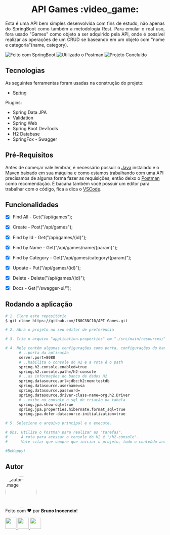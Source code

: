 <!-- Título -->
<h1 align="center" id="title">API Games :video_game:</h1>

<!-- Descrição -->
<p align="justify">
  Esta é uma API bem simples desenvolvida com fins de estudo, não apenas do SpringBoot como também a metodologia Rest. Para emular o real uso, fora usado "Games" como objeto a ser adquirido pela API, onde é possível realizar as operações de um CRUD se baseando em um objeto com "nome e categoria"(name, category).
</p>


<!-- Shield -->
<p>
	<img src="https://img.shields.io/badge/Made%20with-Spring Boot-6DB33F?style=for-the-badge&logo=spring&logoColor=6DB33F" title="Feito com SpringBoot" alt="Feito com SpringBoot"></img>
  <img src="https://img.shields.io/badge/Used-Postman-FF6C37?style=for-the-badge&logo=postman&logoColor=FF6C37" title="Utilizado o Postman" alt="Utilizado o Postman"></img>
  <!--<img src="https://img.shields.io/badge/Status-Working-F08705?style=for-the-badge" title="Status do Projeto: Trabalhando" alt="Projeto em Andamento"></img>-->
  <img src="https://img.shields.io/badge/Status-Done-blue?style=for-the-badge" title="Status do Projeto: Concluído" alt="Projeto Concluído"></img>
</p>


<!-- Tecnologias -->
<h2 align="left" id="tecnologias">Tecnologias</h2>

As seguintes ferramentas foram usadas na construção do projeto:

- [Spring](https://spring.io/)

Plugins:

- Spring Data JPA
- Validation
- Spring Web
- Spring Boot DevTools
- H2 Database
- SpringFox - Swagger


<!-- Pré-Requisitos -->
<h2 align="left" id="pre">Pré-Requisitos</h2>

Antes de começar vale lembrar, é necessário possuir o [Java](https://www.java.com/pt-BR/) instalado e o [Maven](https://maven.apache.org/download.cgi) baixado em sua máquina e como estamos trabalhando com uma API precisamos de alguma forma fazer as requisições, então deixo o [Postman](https://www.postman.com/downloads/) como recomendação. É bacana também você possuir um editor para trabalhar com o código, fica a dica o [VSCode](https://code.visualstudio.com/download).


<!-- Features -->
<h2 align="left" id="conteúdo">Funcionalidades</h2>

- [x] Find All - Get("/api/games");
- [x] Create - Post("/api/games");
- [x] Find by Id - Get("/api/games/{id}");
- [x] Find by Name - Get("/api/games/name/{param}");
- [x] Find by Category - Get("/api/games/category/{param}");
- [x] Update - Put("/api/games/{id}");
- [x] Delete - Delete("/api/games/{id}");
- [x] Docs - Get("/swagger-ui/");


<!-- Executando o programa -->
<h2 align="left" id="run">Rodando a aplicação</h2>

```bash
# 1. Clone este repositório
$ git clone https://github.com/IN0C3NC10/API-Games.git

# 2. Abra o projeto no seu editor de preferência

# 3. Crie o arquivo "application.properties" em "./src/main/resources/"

# 4. Nele contém algumas configurações como porta, configurações do banco e etc, segue os dados presentes no meu:
      # ..porta da aplicação
      server.port=8088
      # ..habilita o console do H2 e a rota é o path
      spring.h2.console.enabled=true
      spring.h2.console.path=/h2-console
      # ..as informações do banco de dados H2
      spring.datasource.url=jdbc:h2:mem:testdb
      spring.datasource.username=sa
      spring.datasource.password=
      spring.datasource.driver-class-name=org.h2.Driver
      # ..exibe no console o sql de criação da tabela
      spring.jpa.show-sql=true
      spring.jpa.properties.hibernate.format_sql=true
      spring.jpa.defer-datasource-initialization=true

# 5. Selecione o arquivo principal e o execute.

# Obs. Utilize o Postman para realizar as "tarefas".
#      A rota para acessar o console do H2 é "/h2-console".
#      Vale citar que sempre que iniciar o projeto, todo o conteúdo anterior é deletado e os 2 objetos na "main" são inseridos.

#BeHappy!
```

<!-- Autor -->
<h2 align="left" id="autor">Autor</h2>
<p>
	<a href="https://github.com/IN0C3NC10">
		<img style="border-radius: 50%;" src="https://avatars.githubusercontent.com/u/73368174?v=4" width="100px;" alt="autor-image" title="IN0C3NC10"/>
	</a>
	<br />
	Feito com ❤️ por <strong>Bruno Inocencio</strong>!
</p>

<p align="left">
  <!-- Outlook -->
  <a href="mailto:bruno.inocencio@fatec.sp.gov.br" alt="Outlook" target="_blank">
    <img height="35" src="https://img.shields.io/badge/Outlook-00001a?style=for-the-badge&logo=microsoft-outlook&logoColor=0078D4" />
  </a>
  <!-- Linkedin -->
  <a href="https://cutt.ly/nQlVjQV" alt="Linkedin" target="_blank">
    <img height="35" src="https://img.shields.io/badge/-LinkedIn-00001a?style=for-the-badge&logo=linkedin&logoColor=%230077B5" />
  </a>
  <!-- GitHub -->
  <a href="https://github.com/IN0C3NC10" alt="GitHub" target="_blank">
    <img height="35" src="https://img.shields.io/badge/GitHub-100000?style=for-the-badge&logo=github&logoColor=white" />
  </a>
</p>
